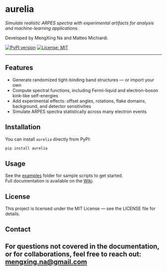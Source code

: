 # aurelia
*Simulate realistic ARPES spectra with experimental artifacts for analysis and machine-learning applications.*

Developed by MengXing Na and Matteo Michiardi.  

[![PyPI version](https://badge.fury.io/py/aurelia.svg)](https://pypi.org/project/aurelia/)
[![License: MIT](https://img.shields.io/badge/License-MIT-yellow.svg)](LICENSE)

---

## Features

- Generate randomized tight-binding band structures — or import your own  
- Compute spectral functions, including Fermi-liquid and electron-boson kink-like self-energies  
- Add experimental effects: offset angles, rotations, flake domains, background, and detector sensitivities  
- Simulate ARPES spectra statistically across many electron events  

## Installation

You can install `aurelia` directly from PyPI:

```bash
pip install aurelia
```
## Usage

See the [examples](examples/) folder for sample scripts to get started.  
Full documentation is available on the [Wiki](https://github.com/qmlab-ubc-ca/aurelia/wiki).

## License

This project is licensed under the MIT License — see the LICENSE file for details.

## Contact

For questions not covered in the documentation, or for collaborations, feel free to reach out: mengxing.na@gmail.com
---




